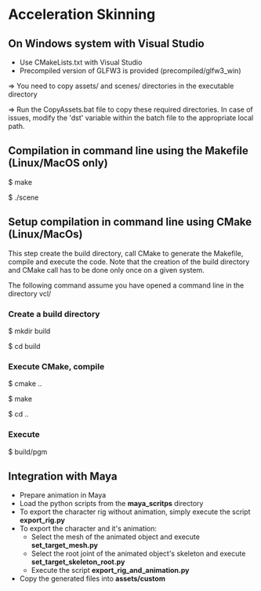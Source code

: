 # Acceleration Skinning


## On Windows system with Visual Studio 

- Use CMakeLists.txt with Visual Studio
- Precompiled version of GLFW3 is provided (precompiled/glfw3_win)

=> You need to copy assets/ and scenes/ directories in the executable directory

=> Run the CopyAssets.bat file to copy these required directories. In case of issues, modify the 'dst' variable within the batch file to the appropriate local path.



## Compilation in command line using the Makefile (Linux/MacOS only)

$ make

$ ./scene


## Setup compilation in command line using CMake (Linux/MacOs)

This step create the build directory, call CMake to generate the Makefile, compile and execute the code. Note that the creation of the build directory and CMake call has to be done only once on a given system.

The following command assume you have opened a command line in the directory vcl/

### Create a build directory

$ mkdir build

$ cd build

### Execute CMake, compile

$ cmake ..

$ make

$ cd ..

### Execute

$ build/pgm


## Integration with Maya
- Prepare animation in Maya
- Load the python scripts from the **maya_scritps** directory
- To export the character rig without animation, simply execute the script **export_rig.py**
- To export the character and it's animation:
	- Select the mesh of the animated object and execute **set_target_mesh.py**
	- Select the root joint of the animated object's skeleton and execute **set_target_skeleton_root.py**
	- Execute the script **export_rig_and_animation.py**
- Copy the generated files into **assets/custom**
